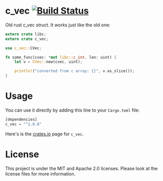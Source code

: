 c_vec [![Build Status](https://api.travis-ci.org/GuillaumeGomez/c_vec-rs.png?branch=master)](https://travis-ci.org/GuillaumeGomez/c_vec-rs)
=====

Old rust c_vec struct. It works just like the old one:

```Rust
extern crate libc;
extern crate c_vec;

use c_vec::CVec;

fn some_func(cvec: *mut libc::c_int, len: uint) {
    let v = CVec::new(cvec, uint);

    println!("converted from c array: {}", v.as_slice());
}
```

Usage
=====

You can use it directly by adding this line to your `Cargo.toml` file:

```Rust
[dependencies]
c_vec = "^1.0.0"
```

Here's is the [crates.io](https://crates.io/crates/c_vec) page for `c_vec`.

License
=======

This project is under the MIT and Apache 2.0 licenses. Please look at the license files for more information.
